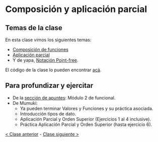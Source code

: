 # Composición y aplicación parcial

## Temas de la clase

En esta clase vimos los siguientes temas:
- [Composición de funciones](http://wiki.uqbar.org/wiki/articles/composicion.html)
- [Aplicación parcial](http://wiki.uqbar.org/wiki/articles/aplicacion-parcial.html)
- Y de yapa, [Notación Point-free](http://wiki.uqbar.org/wiki/articles/notacion-point-free.html).

El código de la clase lo pueden encontrar [acá](https://github.com/pdep-mit/ejemplos-de-clase-haskell/blob/master/src/Clase3.hs).

## Para profundizar y ejercitar

- De la [sección de apuntes](http://www.pdep.com.ar/material/apuntes): Módulo 2 de funcional.
- De Mumuki:
  - Ya pueden terminar Valores y Funciones y su práctica asociada.
  - Introducción tipos de dato.
  - Aplicación Parcial y Orden Superior (Ejercicios 1 al 4 inclusive).
  - Práctica Aplicación Parcial y Orden Superior (hasta ejercicio 6).

[< Clase anterior](https://github.com/pdep-mit/bitacora-de-clase/blob/master/clase-04.md) - [Clase siguiente >](https://github.com/pdep-mit/bitacora-de-clase/blob/master/clase-06.md)
